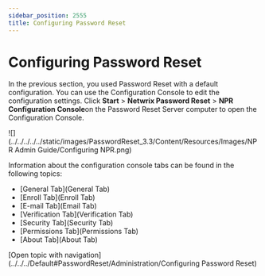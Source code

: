 ```yaml
---
sidebar_position: 2555
title: Configuring Password Reset
---
```


# Configuring Password Reset

In the previous section, you used Password Reset with a default configuration. You can use the Configuration Console to edit the configuration settings. Click **Start** > **Netwrix Password Reset** > **NPR Configuration Console**on the Password Reset Server computer to open the Configuration Console.

![](../../../../../static/images/PasswordReset_3.3/Content/Resources/Images/NPR Admin Guide/Configuring NPR.png)

Information about the configuration console tabs can be found in the following topics:

* [General Tab](General Tab)
* [Enroll Tab](Enroll Tab)
* [E-mail Tab](Email Tab)
* [Verification Tab](Verification Tab)
* [Security Tab](Security Tab)
* [Permissions Tab](Permissions Tab)
* [About Tab](About Tab)

[Open topic with navigation](../../../Default#PasswordReset/Administration/Configuring Password Reset)
